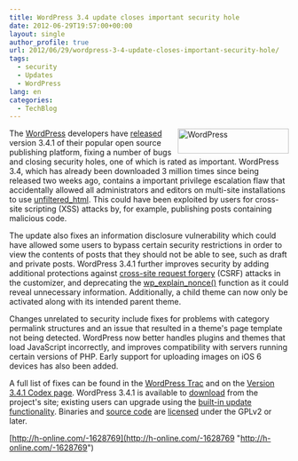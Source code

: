 ```yaml
---
title: WordPress 3.4 update closes important security hole
date: 2012-06-29T19:57:00+00:00
layout: single
author_profile: true
url: 2012/06/29/wordpress-3-4-update-closes-important-security-hole/
tags:
  - security
  - Updates
  - WordPress
lang: en
categories: 
  - TechBlog
---
```

<a href="http://lh3.ggpht.com/-SDHCMFQmafQ/T-4BsKNoSGI/AAAAAAAAGZI/4xH0Efd3_OA/s1600-h/WordPress%25255B2%25255D.png" target="_blank"><img title="WordPress" border="0" alt="WordPress" align="right" src="http://lh6.ggpht.com/-_t-FoAklhV4/T-4Bt9lQFTI/AAAAAAAAGZQ/X6oc-CyVH8Q/WordPress_thumb.png?imgmax=800" width="200" height="45" /></a>The [WordPress](http://wordpress.org/) developers have [released](http://wordpress.org/news/2012/06/wordpress-3-4-1/) version 3.4.1 of their popular open source publishing platform, fixing a number of bugs and closing security holes, one of which is rated as important. WordPress 3.4, which has already been downloaded 3 million times since being released two weeks ago, contains a important privilege escalation flaw that accidentally allowed all administrators and editors on multi-site installations to use [unfiltered_html](http://codex.wordpress.org/Roles_and_Capabilities#unfiltered_html). This could have been exploited by users for cross-site scripting (XSS) attacks by, for example, publishing posts containing malicious code. 

The update also fixes an information disclosure vulnerability which could have allowed some users to bypass certain security restrictions in order to view the contents of posts that they should not be able to see, such as draft and private posts. WordPress 3.4.1 further improves security by adding additional protections against [cross-site request forgery](http://en.wikipedia.org/wiki/Cross-site_request_forgery) (CSRF) attacks in the customizer, and deprecating the [wp\_explain\_nonce()](http://codex.wordpress.org/Function_Reference/wp_explain_nonce) function as it could reveal unnecessary information. Additionally, a child theme can now only be activated along with its intended parent theme. 

Changes unrelated to security include fixes for problems with category permalink structures and an issue that resulted in a theme's page template not being detected. WordPress now better handles plugins and themes that load JavaScript incorrectly, and improves compatibility with servers running certain versions of PHP. Early support for uploading images on iOS 6 devices has also been added. 

A full list of fixes can be found in the [WordPress Trac](http://goo.gl/SDSVx) and on the [Version 3.4.1 Codex page](http://codex.wordpress.org/Version_3.4.1). WordPress 3.4.1 is available to [download](http://wordpress.org/download/) from the project's site; existing users can upgrade using the [built-in update functionality](http://codex.wordpress.org/Updating_WordPress#Automatic_Update). Binaries and [source code](http://wordpress.org/download/source/) are [licensed](http://wordpress.org/about/license/) under the GPLv2 or later. 

[http://h-online.com/-1628769](http://h-online.com/-1628769 "http://h-online.com/-1628769")